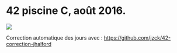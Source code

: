 # 42 piscine C, août 2016.

<img src="https://raw.githubusercontent.com/jzck/42-piscine-c/master/img/25-08-16.png">

Correction automatique des jours avec : https://github.com/jzck/42-correction-jhalford
